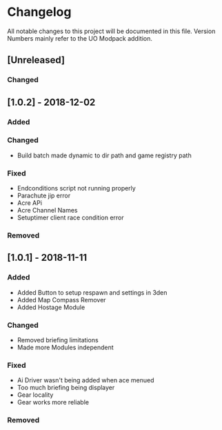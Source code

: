 # Changelog
All notable changes to this project will be documented in this file.
Version Numbers mainly refer to the UO Modpack addition.
## [Unreleased]
### Changed

## [1.0.2] - 2018-12-02
### Added

### Changed
- Build batch made dynamic to dir path and game registry path

### Fixed
- Endconditions script not running properly
- Parachute jip error
- Acre APi 
- Acre Channel Names
- Setuptimer client race condition error
### Removed



## [1.0.1] - 2018-11-11
### Added
- Added Button to setup respawn and settings in 3den
- Added Map Compass Remover
- Added Hostage Module
### Changed
- Removed briefing limitations
- Made more Modules independent
### Fixed
- Ai Driver wasn't being added when ace menued
- Too much briefing being displayer
- Gear locality
- Gear works more reliable
### Removed


